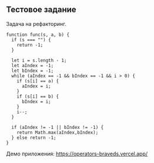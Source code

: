 ## Тестовое задание
Задача на рефакторинг.
```
function func(s, a, b) {
  if (s === "") {
    return -1;
  }

  let i = s.length - 1;
  let aIndex = -1;
  let bIndex = -1;
  while (aIndex == -1 && bIndex == -1 && i > 0) {
    if (s[i] == a) {
      aIndex = i;
    }
    if (s[i] == b) {
      bIndex = i;
    }
    i--;
  }

  if (aIndex != -1 || bIndex != -1) {
    return Math.max(aIndex,bIndex);
  } else return -1;
}
```

Демо приложения: https://operators-braveds.vercel.app/
